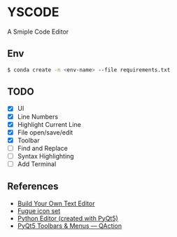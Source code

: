 YSCODE
=====
A Smiple Code Editor

Env
-----
```bash
$ conda create -n <env-name> --file requirements.txt
```

TODO
-----
- [x] UI
- [x] Line Numbers
- [x] Highlight Current Line
- [x] File open/save/edit
- [x] Toolbar
- [ ] Find and Replace
- [ ] Syntax Highlighting
- [ ] Add Terminal

References
-----
- [Build Your Own Text Editor](https://viewsourcecode.org/snaptoken/kilo/)
- [Fugue icon set](https://p.yusukekamiyamane.com/)
- [Python Editor (created with PyQt5)](https://gist.github.com/Axel-Erfurt/8c84b5e70a1faf894879cd2ab99118c2)
- [PyQt5 Toolbars & Menus — QAction](https://www.pythonguis.com/tutorials/pyqt-actions-toolbars-menus/)